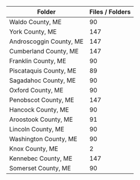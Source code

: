 | Folder                  |   Files / Folders |
|-------------------------|-------------------|
| Waldo County, ME        |                90 |
| York County, ME         |               147 |
| Androscoggin County, ME |               147 |
| Cumberland County, ME   |               147 |
| Franklin County, ME     |                90 |
| Piscataquis County, ME  |                89 |
| Sagadahoc County, ME    |                90 |
| Oxford County, ME       |                90 |
| Penobscot County, ME    |               147 |
| Hancock County, ME      |                90 |
| Aroostook County, ME    |                91 |
| Lincoln County, ME      |                90 |
| Washington County, ME   |                90 |
| Knox County, ME         |                 2 |
| Kennebec County, ME     |               147 |
| Somerset County, ME     |                90 |